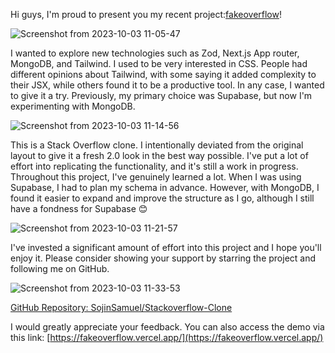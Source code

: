 Hi guys, I'm proud to present you my recent project:[fakeoverflow](https://fakeoverflow.vercel.app/)!

![Screenshot from 2023-10-03 11-05-47](https://github.com/sojinsamuel/stackoverflow-clone/assets/77185816/09aa951b-b2f7-4db4-85d4-a2c33b6415cc)

I wanted to explore new technologies such as Zod, Next.js App router, MongoDB, and Tailwind. I used to be very interested in CSS. People had different opinions about Tailwind, with some saying it added complexity to their JSX, while others found it to be a productive tool. In any case, I wanted to give it a try. Previously, my primary choice was Supabase, but now I'm experimenting with MongoDB.

![Screenshot from 2023-10-03 11-14-56](https://github.com/sojinsamuel/stackoverflow-clone/assets/77185816/84b91358-7e89-4dea-b813-280a444868b1)

This is a Stack Overflow clone. I intentionally deviated from the original layout to give it a fresh 2.0 look in the best way possible. I've put a lot of effort into replicating the functionality, and it's still a work in progress. Throughout this project, I've genuinely learned a lot. When I was using Supabase, I had to plan my schema in advance. However, with MongoDB, I found it easier to expand and improve the structure as I go, although I still have a fondness for Supabase 😊

![Screenshot from 2023-10-03 11-21-57](https://github.com/sojinsamuel/stackoverflow-clone/assets/77185816/e374bea0-9858-41dd-a167-1ece4fdfabca)

I've invested a significant amount of effort into this project and I hope you'll enjoy it. Please consider showing your support by starring the project and following me on GitHub.

![Screenshot from 2023-10-03 11-33-53](https://github.com/sojinsamuel/stackoverflow-clone/assets/77185816/719ab658-3ae0-4b79-b8dc-6eff9054523e)

[GitHub Repository: SojinSamuel/Stackoverflow-Clone](https://github.com/sojinsamuel/stackoverflow-clone)

I would greatly appreciate your feedback. You can also access the demo via this link: [https://fakeoverflow.vercel.app/](https://fakeoverflow.vercel.app/)
